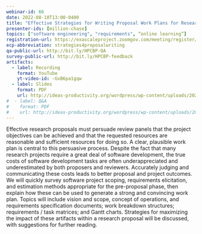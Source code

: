 ```yaml
---
webinar-id: 66
date: 2022-08-10T13:00-0400
title: "Effective Strategies for Writing Proposal Work Plans for Research Software"
presenter-ids: [million-chase]
topics: ["software engineering", "requirements", “online learning”]
registration-url: https://exascaleproject.zoomgov.com/meeting/register/vJIscumurj4jGfrT7IlFCpoaIwQhXTbWWNk
ecp-abbreviation: strategies4proposalwriting
qa-public-url: http://bit.ly/HPCBP-QA
survey-public-url: http://bit.ly/HPCBP-feedback
artifacts:
  - label: Recording
    format: YouTube
    yt-video-id: -GvB6pa1gqw
  - label: Slides
    format: PDF
    url: http://ideas-productivity.org/wordpress/wp-content/uploads/2022/08/hpcbp-066-strategies4proposalwriting.pdf
#  - label: Q&A
#    format: PDF
#    url: http://ideas-productivity.org/wordpress/wp-content/uploads/2022/05/hpcbp063-temporalanalysis-qa.pdf
---
```

Effective research proposals must persuade review panels that the project objectives can be achieved and that the requested resources are reasonable and sufficient resources for doing so. A clear, plausible work plan is central to this persuasive process. Despite the fact that many research projects require a great deal of software development, the true costs of software development tasks are often underappreciated and underestimated by both proposers and reviewers. Accurately judging and communicating these costs leads to better proposal and project outcomes. We will quickly survey software project scoping, requirements elicitation, and estimation methods appropriate for the pre-proposal phase, then explain how these can be used to generate a strong and convincing work plan. Topics will include vision and scope, concept of operations, and requirements specification documents; work breakdown structures; requirements / task matrices; and Gantt charts. Strategies for maximizing the impact of these artifacts within a research proposal will be discussed, with suggestions for further reading.
